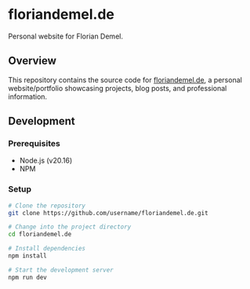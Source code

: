# floriandemel.de

Personal website for Florian Demel.

## Overview

This repository contains the source code for [floriandemel.de](https://floriandemel.de), a personal website/portfolio showcasing projects, blog posts, and professional information.

## Development

### Prerequisites

- Node.js (v20.16)
- NPM

### Setup

```bash
# Clone the repository
git clone https://github.com/username/floriandemel.de.git

# Change into the project directory
cd floriandemel.de

# Install dependencies
npm install

# Start the development server
npm run dev
